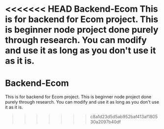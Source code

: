 <<<<<<< HEAD
Backend-Ecom
This is for backend for Ecom project. This is beginner node project done purely through research. You can modify and use it as long as you don't use it as it is.
=======
# Backend-Ecom
This is for backend for Ecom project. This is beginner node project done purely through research. You can modify and use it as long as you don't use it as it is.
>>>>>>> c8a1d23d5d5ab952baf413af180530a2097b40df
